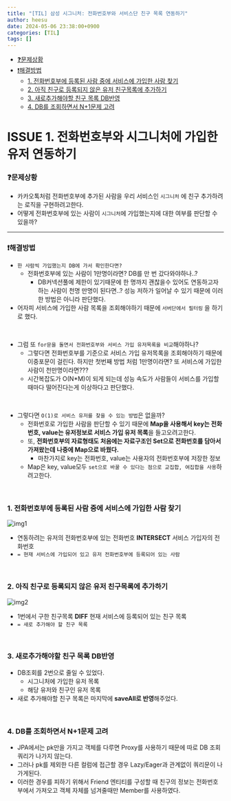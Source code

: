 ```yaml
---
title: "[TIL] 삼성 시그니처: 전화번호부와 서비스단 친구 목록 연동하기"
author: heesu
date: 2024-05-06 23:38:00+0900
categories: [TIL]
tags: []
---
```


* [❓문제상황](#문제상황)
* [❗해결방법](#해결방법)
  + [1. 전화번호부에 등록된 사람 중에 서비스에 가입한 사람 찾기](#1-전화번호부에-등록된-사람-중에-서비스에-가입한-사람-찾기)
  + [2. 아직 친구로 등록되지 않은 유저 친구목록에 추가하기](#2-아직-친구로-등록되지-않은-유저-친구목록에-추가하기)
  + [3. 새로추가해야할 친구 목록 DB반영](#3-새로추가해야할-친구-목록-db반영)
  + [4. DB를 조회하면서 N+1문제 고려](#4-db를-조회하면서-n1문제-고려)

# ISSUE 1.  전화번호부와 시그니처에 가입한 유저 연동하기

### ❓**문제상황**

- 카카오톡처럼 전화번호부에 추가된 사람을 우리 서비스인 `시그니처` 에 친구 추가하려는 로직을 구현하려고한다.
- 어떻게 전화번호부에 있는 사람이 `시그니처`에 가입했는지에 대한 여부를 판단할 수 있을까?

<hr>

### ❗**해결방법**

- `한 사람씩 가입했는지 DB에 가서 확인한다면?`
  - 전화번호부에 있는 사람이 1만명이라면? DB를 만 번 갔다와야하나..?
    - DB커넥션풀에 제한이 있기때문에 한 명까지 괜찮을수 있어도 연동하고자하는 사람이 천명 만명이 된다면..? 성능 저하가 일어날 수 있기 때문에 이러한 방법은 아니라 판단했다.
- 어자피 서비스에 가입한 사람 목록을 조회해야하기 때문에 `서버단에서 필터링` 을 하기로 했다.

<br>

- 그럼 또 `for문을 돌면서 전화번호부와 서비스 가입 유저목록을 비교`해야하나?
  - 그렇다면 전화번호부를 기준으로 서비스 가입 유저목록을 조회해야하기 때문에 이중포문이 걸린다. 하지만 첫번째 방법 처럼 1만명이라면? 또 서비스에 가입한 사람이 천만명이라면???
  - 시간복잡도가 O(N*M)이 되게 되는데 성능 속도가 사람들이 서비스를 가입할 때마다 떨어진다는게 이상하다고 판단했다.

<br>

- 그렇다면 `O(1)로 서비스 유저를 찾을 수 있는 방법`은 없을까?
  - 전화번호로 가입한 사람을 판단할 수 있기 때문에 **Map을 사용해서 key는 전화번호, value는 유저정보로 서비스 가입 유저 목록**을 들고오려고한다.
  - 또, **전화번호부의 자료형태도 처음에는 자료구조인 Set으로 전화번호를 담아서 가져왔는데 나중에 Map으로 바꿨다.**
    - 마찬가지로 key는 전화번호, value는 사용자의 전화번호부에 저장한 정보
  - Map은 key, value모두 `set으로 바꿀 수 있다는 점으로 교집합, 여집합을 사용`하려고한다.

<br>

### **1. 전화번호부에 등록된 사람 중에 서비스에 가입한 사람 찾기**

![img1](https://github.com/skagmltn7/skagmltn7/assets/133394749/fc6cb610-c288-41cd-9bb9-504f3ba696c0)

- 연동하려는 유저의 전화번호부에 있는 전화번호 **INTERSECT** 서비스 가입자의 전화번호
- `= 현재 서비스에 가입되어 있고 유저 전화번호부에 등록되어 있는 사람`

<br>

### **2. 아직 친구로 등록되지 않은 유저 친구목록에 추가하기**

![img2](https://github.com/skagmltn7/skagmltn7/assets/133394749/880f93bf-74b6-46a4-a54f-147f14b15164)

- 1번에서 구한 친구목록  **DIFF** 현재 서비스에 등록되어 있는 친구 목록
- `= 새로 추가해야 할 친구 목록`

<br>

### **3. 새로추가해야할 친구 목록 DB반영**

- DB조회를 2번으로 줄일 수 있었다.
  - 시그니처에 가입한 유저 목록
  - 해당 유저와 친구인 유저 목록
- 새로 추가해야할 친구 목록은 마지막에 **saveAll로 반영**해주었다.

<br>

### 4. DB를 조회하면서 N+1문제 고려

- JPA에서는 pk만을 가지고 객체를 다루면 Proxy를 사용하기 때문에 따로 DB 조회 쿼리가 나가지 않는다.
- 그러나 pk를 제외한 다른 컬럼에 접근할 경우 Lazy/Eager과 관계없이 쿼리문이 나가게된다.
- 이러한 경우를 피하기 위해서 Friend 엔티티를 구성할 때 친구의 정보는 전화번호부에서 가져오고 객체 자체를 넘겨줄때만 Member를 사용하였다.

